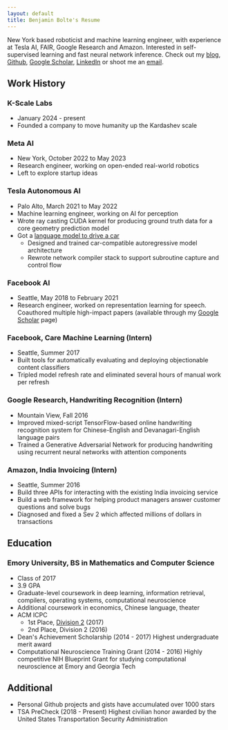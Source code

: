 ```yaml
---
layout: default
title: Benjamin Bolte's Resume
---
```


New York based roboticist and machine learning engineer, with experience at Tesla AI, FAIR, Google Research and Amazon. Interested in self-supervised learning and fast neural network inference. Check out my [blog][blog-link], [Github][github-link], [Google Scholar][google-scholar], [LinkedIn][linkedin] or shoot me an [email][mail-link].

## Work History

### K-Scale Labs

- January 2024 - present
- Founded a company to move humanity up the Kardashev scale

### Meta AI

- New York, October 2022 to May 2023
- Research engineer, working on open-ended real-world robotics
- Left to explore startup ideas

### Tesla Autonomous AI

- Palo Alto,  March 2021 to May 2022
- Machine learning engineer, working on AI for perception
- Wrote ray casting CUDA kernel for producing ground truth data for a core geometry prediction model
- Got a [language model to drive a car](https://twitter.com/karpathy/status/1503211737046085634)
  - Designed and trained car-compatible autoregressive model architecture
  - Rewrote network compiler stack to support subroutine capture and control flow

### Facebook AI

- Seattle, May 2018 to February 2021
- Research engineer, worked on representation learning for speech. Coauthored multiple high-impact papers (available through my [Google Scholar][google-scholar] page)

### Facebook, Care Machine Learning (Intern)

- Seattle, Summer 2017
- Built tools for automatically evaluating and deploying objectionable content classifiers
- Tripled model refresh rate and eliminated several hours of manual work per refresh

### Google Research, Handwriting Recognition (Intern)

- Mountain View, Fall 2016
- Improved mixed-script TensorFlow-based online handwriting recognition system for Chinese-English and Devanagari-English language pairs
- Trained a Generative Adversarial Network for producing handwriting using recurrent neural networks with attention components

### Amazon, India Invoicing (Intern)

- Seattle, Summer 2016
- Build three APIs for interacting with the existing India invoicing service
- Build a web framework for helping product managers answer customer questions and solve bugs
- Diagnosed and fixed a Sev 2 which affected millions of dollars in transactions

## Education

### Emory University, BS in Mathematics and Computer Science

- Class of 2017
- 3.9 GPA
- Graduate-level coursework in deep learning, information retrieval, compilers, operating systems, computational neuroscience
- Additional coursework in economics, Chinese language, theater
- ACM ICPC
  - 1st Place, [Division 2](http://seusa.vanb.org/ser2017/ser2017-results-div2.pdf) (2017)
  - 2nd Place, Division 2 (2016)
- Dean's Achievement Scholarship (2014 - 2017) Highest undergraduate merit award
- Computational Neuroscience Training Grant (2014 - 2016) Highly competitive NIH Blueprint Grant for studying computational neuroscience at Emory and Georgia Tech

## Additional

- Personal Github projects and gists have accumulated over 1000 stars
- TSA PreCheck (2018 - Present) Highest civilian honor awarded by the United States Transportation Security Administration

[linkedin]: https://www.linkedin.com/in/benjaminbolte
[google-scholar]: https://scholar.google.com/citations?user=JEXV__kAAAAJ&hl=en
[blog-link]: https://ben.bolte.cc/
[github-link]: https://github.com/codekansas
[mail-link]: mailto:ben@bolte.cc
